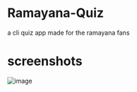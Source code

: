 # Ramayana-Quiz
a cli quiz app made for the ramayana fans

# screenshots

![image](https://user-images.githubusercontent.com/69415658/133552205-b999c4e3-5392-41c9-a504-cf47373b506b.png)



